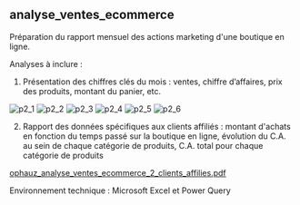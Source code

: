 ## analyse_ventes_ecommerce

Préparation du rapport mensuel des actions marketing d'une boutique en ligne.

Analyses à inclure :
1. Présentation des chiffres clés du mois : ventes, chiffre d’affaires, prix des produits, montant du panier, etc.

![p2_1](https://user-images.githubusercontent.com/87067133/217360252-ab2c2e15-95d3-415f-b4ad-e76af3c81b6c.png)
![p2_2](https://user-images.githubusercontent.com/87067133/217360271-213e705d-6a44-43b9-a689-c53a366d9544.png)
![p2_3](https://user-images.githubusercontent.com/87067133/217360278-02a3849d-a9ce-456c-80a7-650fa605af12.png)
![p2_4](https://user-images.githubusercontent.com/87067133/217360301-724391a7-b061-43ae-ad36-b998a6903dfc.png)
![p2_5](https://user-images.githubusercontent.com/87067133/217360312-c522ed1b-cee7-415d-b21b-99d0fb7f667d.png)
![p2_6](https://user-images.githubusercontent.com/87067133/217360317-053d220c-aee8-4bc0-8ab3-9f24b6bbcad3.png)


2. Rapport des données spécifiques aux clients affiliés : montant d'achats en fonction du temps passé sur la boutique en ligne, évolution du C.A. au sein de chaque catégorie de produits, C.A. total pour chaque catégorie de produits

[ophauz_analyse_ventes_ecommerce_2_clients_affilies.pdf](https://github.com/ophauz/analyse_ventes_ecommerce/files/10679205/ophauz_analyse_ventes_ecommerce_2_clients_affilies.pdf)


Environnement technique : Microsoft Excel et Power Query
